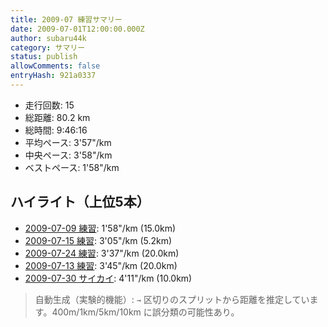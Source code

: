 ```yaml
---
title: 2009-07 練習サマリー
date: 2009-07-01T12:00:00.000Z
author: subaru44k
category: サマリー
status: publish
allowComments: false
entryHash: 921a0337
---
```

- 走行回数: 15
- 総距離: 80.2 km
- 総時間: 9:46:16
- 平均ペース: 3'57"/km
- 中央ペース: 3'58"/km
- ベストペース: 1'58"/km

## ハイライト（上位5本）
- [2009-07-09 練習](/2009-07-09-ebeccde55ff0aee28f6d8527ca4c5bb8/): 1'58"/km (15.0km)
- [2009-07-15 練習](/2009-07-15-db702699d07590b6b9ed5654d0172462/): 3'05"/km (5.2km)
- [2009-07-24 練習](/2009-07-24-7e6070e93eb86120a0f17ee91635a878/): 3'37"/km (20.0km)
- [2009-07-13 練習](/2009-07-13-37b9fae0a494d001213b19994248d67c/): 3'45"/km (20.0km)
- [2009-07-30 サイカイ](/2009-07-30-fa69bc437d14c9308a30f6e2fd808727/): 4'11"/km (10.0km)

> 自動生成（実験的機能）: `→` 区切りのスプリットから距離を推定しています。400m/1km/5km/10km に誤分類の可能性あり。
